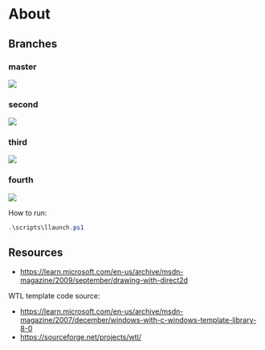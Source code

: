 # About

## Branches

### master

![](https://i.postimg.cc/wvnJDktk/image.png)

### second

![](https://i.postimg.cc/dQB6zbyM/image.png)

### third

![](https://i.postimg.cc/Jh0tzBTc/image.png)

### fourth

![](https://i.postimg.cc/kXhpH2VR/image.png)

How to run:

```powershell
.\scripts\llaunch.ps1
```

## Resources

- <https://learn.microsoft.com/en-us/archive/msdn-magazine/2009/september/drawing-with-direct2d>

WTL template code source:

- <https://learn.microsoft.com/en-us/archive/msdn-magazine/2007/december/windows-with-c-windows-template-library-8-0>
- <https://sourceforge.net/projects/wtl/>